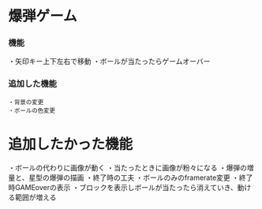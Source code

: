 # 爆弾ゲーム
### 機能
・矢印キー上下左右で移動
・ボールが当たったらゲームオーバー
### 追加した機能
    ・背景の変更
    ・ボールの色変更

# 追加したかった機能
・ボールの代わりに画像が動く
・当たったときに画像が粉々になる
・爆弾の増量と、星型の爆弾の描画
・終了時の工夫
・ボールのみのframerate変更
・終了時GAMEoverの表示
・ブロックを表示しボールが当たったら消えていき、動ける範囲が増える





